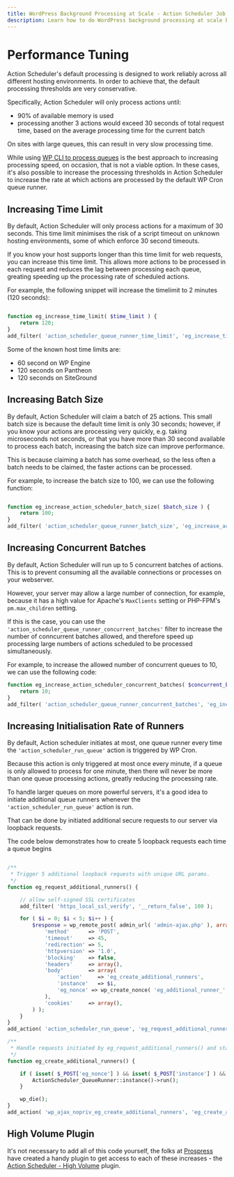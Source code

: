 ```yaml
---
title: WordPress Background Processing at Scale - Action Scheduler Job Queue
description: Learn how to do WordPress background processing at scale by tuning the Action Scheduler job queue's default WP Cron runner.
---
```

# Performance Tuning

Action Scheduler's default processing is designed to work reliably across all different hosting environments. In order to achieve that, the default processing thresholds are very conservative.

Specifically, Action Scheduler will only process actions until:

* 90% of available memory is used
* processing another 3 actions would exceed 30 seconds of total request time, based on the average processing time for the current batch

On sites with large queues, this can result in very slow processing time.

While using [WP CLI to process queues](/wp-cli/) is the best approach to increasing processing speed, on occasion, that is not a viable option. In these cases, it's also possible to increase the processing thresholds in Action Scheduler to increase the rate at which actions are processed by the default WP Cron queue runner.

## Increasing Time Limit

By default, Action Scheduler will only process actions for a maximum of 30 seconds. This time limit minimises the risk of a script timeout on unknown hosting environments, some of which enforce 30 second timeouts.

If you know your host supports longer than this time limit for web requests, you can increase this time limit. This allows more actions to be processed in each request and reduces the lag between processing each queue, greating speeding up the processing rate of scheduled actions.

For example, the following snippet will increase the timelimit to 2 minutes (120 seconds):

```php

function eg_increase_time_limit( $time_limit ) {
	return 120;
}
add_filter( 'action_scheduler_queue_runner_time_limit', 'eg_increase_time_limit' );
```

Some of the known host time limits are:

* 60 second on WP Engine
* 120 seconds on Pantheon
* 120 seconds on SiteGround

## Increasing Batch Size

By default, Action Scheduler will claim a batch of 25 actions. This small batch size is because the default time limit is only 30 seconds; however, if you know your actions are processing very quickly, e.g. taking microseconds not seconds, or that you have more than 30 second available to process each batch, increasing the batch size can improve performance.

This is because claiming a batch has some overhead, so the less often a batch needs to be claimed, the faster actions can be processed.

For example, to increase the batch size to 100, we can use the following function:

```php

function eg_increase_action_scheduler_batch_size( $batch_size ) {
	return 100;
}
add_filter( 'action_scheduler_queue_runner_batch_size', 'eg_increase_action_scheduler_batch_size' );
```

## Increasing Concurrent Batches

By default, Action Scheduler will run up to 5 concurrent batches of actions. This is to prevent consuming all the available connections or processes on your webserver.

However, your server may allow a large number of connection, for example, because it has a high value for Apache's `MaxClients` setting or PHP-FPM's `pm.max_children` setting.

If this is the case, you can use the `'action_scheduler_queue_runner_concurrent_batches'` filter to increase the number of conncurrent batches allowed, and therefore speed up processing large numbers of actions scheduled to be processed simultaneously.

For example, to increase the allowed number of concurrent queues to 10, we can use the following code:

```php
function eg_increase_action_scheduler_concurrent_batches( $concurrent_batches ) {
	return 10;
}
add_filter( 'action_scheduler_queue_runner_concurrent_batches', 'eg_increase_action_scheduler_concurrent_batches' );
```

## Increasing Initialisation Rate of Runners

By default, Action scheduler initiates at most, one queue runner every time the `'action_scheduler_run_queue'` action is triggered by WP Cron.

Because this action is only triggered at most once every minute, if a queue is only allowed to process for one minute, then there will never be more than one queue processing actions, greatly reducing the processing rate.

To handle larger queues on more powerful servers, it's a good idea to initiate additional queue runners whenever the `'action_scheduler_run_queue'` action is run.

That can be done by initiated additional secure requests to our server via loopback requests.

The code below demonstrates how to create 5 loopback requests each time a queue begins

```php

/**
 * Trigger 5 additional loopback requests with unique URL params.
 */
function eg_request_additional_runners() {

	// allow self-signed SSL certificates
	add_filter( 'https_local_ssl_verify', '__return_false', 100 );

	for ( $i = 0; $i < 5; $i++ ) {
		$response = wp_remote_post( admin_url( 'admin-ajax.php' ), array(
			'method'      => 'POST',
			'timeout'     => 45,
			'redirection' => 5,
			'httpversion' => '1.0',
			'blocking'    => false,
			'headers'     => array(),
			'body'        => array(
				'action'     => 'eg_create_additional_runners',
				'instance'   => $i,
				'eg_nonce' => wp_create_nonce( 'eg_additional_runner_' . $i ),
			),
			'cookies'     => array(),
		) );
	}
}
add_action( 'action_scheduler_run_queue', 'eg_request_additional_runners', 0 );

/**
 * Handle requests initiated by eg_request_additional_runners() and start a queue runner if the request is valid.
 */
function eg_create_additional_runners() {

	if ( isset( $_POST['eg_nonce'] ) && isset( $_POST['instance'] ) && wp_verify_nonce( $_POST['eg_nonce'], 'eg_additional_runner_' . $_POST['instance'] ) ) {
		ActionScheduler_QueueRunner::instance()->run();
	}

	wp_die();
}
add_action( 'wp_ajax_nopriv_eg_create_additional_runners', 'eg_create_additional_runners', 0 );
```

## High Volume Plugin

It's not necessary to add all of this code yourself, the folks at [Prospress](https://prospress.com) have created a handy plugin to get access to each of these increases -  the [Action Scheduler - High Volume](https://github.com/prospress/action-scheduler-high-volume) plugin.
